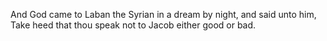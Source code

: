 And God came to Laban the Syrian in a dream by night, and said unto him, Take heed that thou speak not to Jacob either good or bad.

